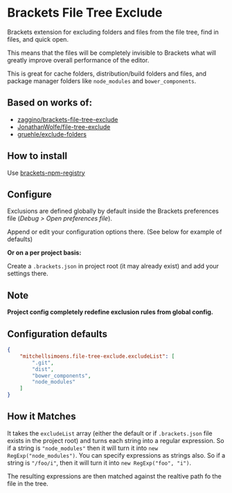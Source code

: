# Brackets File Tree Exclude

Brackets extension for excluding folders and files from the file tree, find in files, and quick open.

This means that the files will be completely invisible to Brackets what will greatly improve overall performance of the editor.

This is great for cache folders, distribution/build folders and files, and package manager folders like `node_modules` and `bower_components`.

## Based on works of:

 - [zaggino/brackets-file-tree-exclude](https://github.com/zaggino/brackets-file-tree-exclude)
 - [JonathanWolfe/file-tree-exclude](https://github.com/JonathanWolfe/file-tree-exclude)
 - [gruehle/exclude-folders](https://github.com/gruehle/exclude-folders)

## How to install

Use [brackets-npm-registry](https://github.com/zaggino/brackets-npm-registry)

## Configure

Exclusions are defined globally by default inside the Brackets preferences file (_Debug > Open preferences file_).

Append or edit your configuration options there. (See below for example of defaults)

**Or on a per project basis:**

Create a `.brackets.json` in project root (it may already exist) and add your settings there.

## Note

**Project config completely redefine exclusion rules from global config.**

## Configuration defaults

```JSON
{
    "mitchellsimoens.file-tree-exclude.excludeList": [
        ".git",
        "dist",
        "bower_components",
        "node_modules"
    ]
}
```

## How it Matches

It takes the `excludeList` array (either the default or if `.brackets.json` file
exists in the project root) and turns each string into a regular expression. So
if a string is `"node_modules"` then it will turn it into
`new RegExp("node_modules")`. You can specify expressions as strings also. So
if a string is `"/foo/i"`, then it will turn it into `new RegExp("foo", "i")`.

The resulting expressions are then matched against the realtive path fo the file
in the tree.
